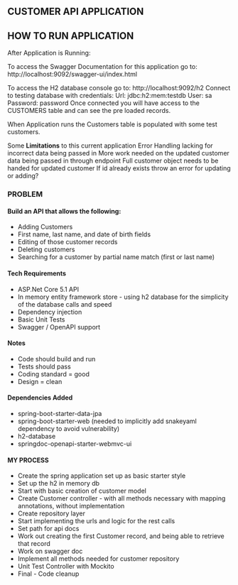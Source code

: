 ## CUSTOMER API APPLICATION

## HOW TO RUN APPLICATION

After Application is Running:

To access the Swagger Documentation for this application go to:
http://localhost:9092/swagger-ui/index.html

To access the H2 database console go to:
http://localhost:9092/h2
Connect to testing database with credentials:
Url: jdbc:h2:mem:testdb
User: sa
Password: password
Once connected you will have access to the CUSTOMERS table and can see the pre loaded records. 

When Application runs the Customers table is populated with some test customers.

Some **Limitations** to this current application
Error Handling lacking for incorrect data being passed in
More work needed on the updated customer data being passed in through endpoint
Full customer object needs to be handed for updated customer
If id already exists throw an error for updating or adding?

### PROBLEM

#### Build an API that allows the following:
* Adding Customers
* First name, last name, and date of birth fields
* Editing of those customer records
* Deleting customers
* Searching for a customer by partial name match (first or last name)

#### Tech Requirements
* ASP.Net Core 5.1 API 
* In memory entity framework store - using h2 database for the simplicity of the database calls and speed
* Dependency injection 
* Basic Unit Tests
* Swagger / OpenAPI support

#### Notes
* Code should build and run
* Tests should pass
* Coding standard = good
* Design = clean

#### Dependencies Added
* spring-boot-starter-data-jpa
* spring-boot-starter-web (needed to implicitly add snakeyaml dependency to avoid vulnerability)
* h2-database
* springdoc-openapi-starter-webmvc-ui

#### MY PROCESS
* Create the spring application set up as basic starter style
* Set up the h2 in memory db
* Start with basic creation of customer model
* Create Customer controller - with all methods necessary with mapping annotations, without implementation
* Create repository layer
* Start implementing the urls and logic for the rest calls
* Set path for api docs
* Work out creating the first Customer record, and being able to retrieve that record
* Work on swagger doc
* Implement all methods needed for customer repository
* Unit Test Controller with Mockito
* Final - Code cleanup